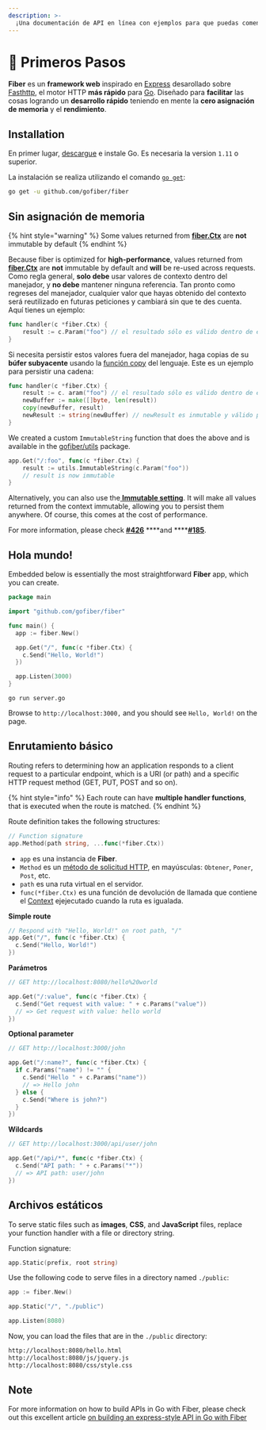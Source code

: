 ```yaml
---
description: >-
  ¡Una documentación de API en línea con ejemplos para que puedas comenzar a construir aplicaciones web con Fiber de inmediato!
---
```


# 📖 Primeros Pasos

**Fiber** es un **framework web** inspirado en [Express](https://github.com/expressjs/express) desarollado sobre [Fasthttp](https://github.com/valyala/fasthttp), el motor HTTP **más rápido** para [Go](https://golang.org/doc/). Diseñado para **facilitar** las cosas logrando un **desarrollo rápido** teniendo en mente la **cero asignación de memoria** y el **rendimiento**.

## Installation

En primer lugar, [descargue](https://golang.org/dl/) e instale Go. Es necesaria la version `1.11` o superior.

La instalación se realiza utilizando el comando [`go get`](https://golang.org/cmd/go/#hdr-Add_dependencies_to_current_module_and_install_them):

```bash
go get -u github.com/gofiber/fiber
```

## Sin asignación de memoria

{% hint style="warning" %}
Some values returned from [**fiber.Ctx**](ctx.md) are **not** immutable by default
{% endhint %}

Because fiber is optimized for  **high-performance**, values returned from [**fiber.Ctx**](ctx.md) are **not** immutable by default and **will** be re-used across requests. Como regla general, **solo debe** usar valores de contexto dentro del manejador, y **no debe** mantener ninguna referencia. Tan pronto como regreses del manejador, cualquier valor que hayas obtenido del contexto será reutilizado en futuras peticiones y cambiará sin que te des cuenta. Aquí tienes un ejemplo:

```go
func handler(c *fiber.Ctx) {
    result := c.Param("foo") // el resultado sólo es válido dentro de este método
}
```

Si necesita persistir estos valores fuera del manejador, haga copias de su **búfer subyacente** usando la [función copy](https://golang.org/pkg/builtin/#copy) del lenguaje. Este es un ejemplo para persistir una cadena:

```go
func handler(c *fiber.Ctx) {
    result := c. aram("foo") // el resultado sólo es válido dentro de este método
    newBuffer := make([]byte, len(result))
    copy(newBuffer, result)
    newResult := string(newBuffer) // newResult es inmutable y válido para siempre
}
```

We created a custom `ImmutableString` function that does the above and is available in the [gofiber/utils](https://github.com/gofiber/utils) package.

```go
app.Get("/:foo", func(c *fiber.Ctx) {
    result := utils.ImmutableString(c.Param("foo")) 
    // result is now immutable
}
```

Alternatively, you can also use the[ **Immutable setting**](app.md#settings). It will make all values returned from the context immutable, allowing you to persist them anywhere. Of course, this comes at the cost of performance.

For more information, please check [**\#426**](https://github.com/gofiber/fiber/issues/426) ****and ****[**\#185**](https://github.com/gofiber/fiber/issues/185).

## Hola mundo!

Embedded below is essentially the most straightforward **Fiber** app, which you can create.

```go
package main

import "github.com/gofiber/fiber"

func main() {
  app := fiber.New()

  app.Get("/", func(c *fiber.Ctx) {
    c.Send("Hello, World!")
  })

  app.Listen(3000)
}
```

```text
go run server.go
```

Browse to `http://localhost:3000,` and you should see `Hello, World!` on the page.

## Enrutamiento básico

Routing refers to determining how an application responds to a client request to a particular endpoint, which is a URI \(or path\) and a specific HTTP request method \(GET, PUT, POST and so on\).

{% hint style="info" %}
Each route can have **multiple handler functions**, that is executed when the route is matched.
{% endhint %}

Route definition takes the following structures:

```go
// Function signature
app.Method(path string, ...func(*fiber.Ctx))
```

* `app` es una instancia de **Fiber**.
* `Method` es un [método de solicitud HTTP](https://fiber.wiki/application#methods), en mayúsculas: `Obtener`, `Poner`, `Post`, etc.
* `path` es una ruta virtual en el servidor.
* `func(*fiber.Ctx)` es una función de devolución de llamada que contiene el [Context](https://fiber.wiki/context) ejejecutado cuando la ruta es igualada.

**Simple route**

```go
// Respond with "Hello, World!" on root path, "/"
app.Get("/", func(c *fiber.Ctx) {
  c.Send("Hello, World!")
})
```

**Parámetros**

```go
// GET http://localhost:8080/hello%20world

app.Get("/:value", func(c *fiber.Ctx) {
  c.Send("Get request with value: " + c.Params("value"))
  // => Get request with value: hello world
})
```

**Optional parameter**

```go
// GET http://localhost:3000/john

app.Get("/:name?", func(c *fiber.Ctx) {
  if c.Params("name") != "" {
    c.Send("Hello " + c.Params("name"))
    // => Hello john
  } else {
    c.Send("Where is john?")
  }
})
```

**Wildcards**

```go
// GET http://localhost:3000/api/user/john

app.Get("/api/*", func(c *fiber.Ctx) {
  c.Send("API path: " + c.Params("*"))
  // => API path: user/john
})
```

## Archivos estáticos

To serve static files such as **images**, **CSS**, and **JavaScript** files, replace your function handler with a file or directory string.

Function signature:

```go
app.Static(prefix, root string)
```

Use the following code to serve files in a directory named `./public`:

```go
app := fiber.New()

app.Static("/", "./public") 

app.Listen(8080)
```

Now, you can load the files that are in the `./public` directory:

```bash
http://localhost:8080/hello.html
http://localhost:8080/js/jquery.js
http://localhost:8080/css/style.css
```

## Note

For more information on how to build APIs in Go with Fiber, please check out this excellent article [on building an express-style API in Go with Fiber](https://blog.logrocket.com/express-style-api-go-fiber/)

